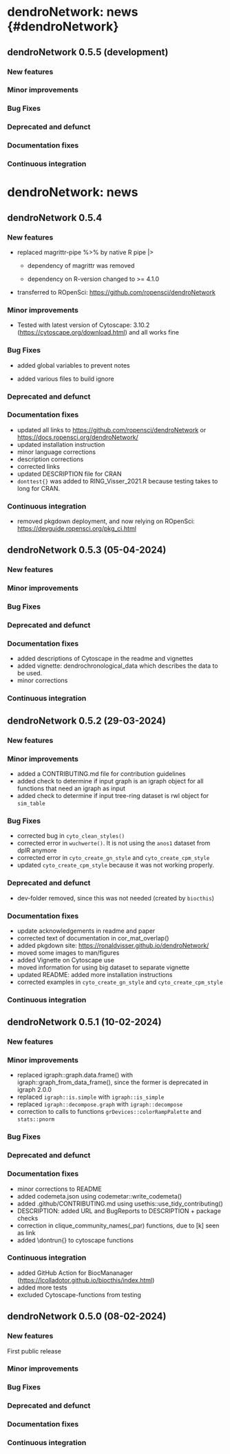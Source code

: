 # dendroNetwork: news {#dendroNetwork}

## dendroNetwork 0.5.5 (development)

### New features

### Minor improvements

### Bug Fixes

### Deprecated and defunct

### Documentation fixes

### Continuous integration

# dendroNetwork: news

## dendroNetwork 0.5.4

### New features

-   replaced magrittr-pipe %\>% by native R pipe \|\>

    -   dependency of magrittr was removed

    -   dependency on R-version changed to \>= 4.1.0

-   transferred to ROpenSci: <https://github.com/ropensci/dendroNetwork>

### Minor improvements

-   Tested with latest version of Cytoscape: 3.10.2 (<https://cytoscape.org/download.html>) and all works fine

### Bug Fixes

-   added global variables to prevent notes

-   added various files to build ignore

### Deprecated and defunct

### Documentation fixes

-   updated all links to <https://github.com/ropensci/dendroNetwork> or <https://docs.ropensci.org/dendroNetwork/>
-   updated installation instruction
-   minor language corrections
-   description corrections
-   corrected links
-   updated DESCRIPTION file for CRAN
-    `donttest{}` was added to RING_Visser_2021.R because testing takes to long for CRAN.

### Continuous integration

-   removed pkgdown deployment, and now relying on ROpenSci: <https://devguide.ropensci.org/pkg_ci.html>

## dendroNetwork 0.5.3 (05-04-2024)

### New features

### Minor improvements

### Bug Fixes

### Deprecated and defunct

### Documentation fixes

-   added descriptions of Cytoscape in the readme and vignettes
-   added vignette: dendrochronological_data which describes the data to be used.
-   minor corrections

### Continuous integration

## dendroNetwork 0.5.2 (29-03-2024)

### New features

### Minor improvements

-   added a CONTRIBUTING.md file for contribution guidelines
-   added check to determine if input graph is an igraph object for all functions that need an igraph as input
-   added check to determine if input tree-ring dataset is rwl object for `sim_table`

### Bug Fixes

-   corrected bug in `cyto_clean_styles()`
-   corrected error in `wuchwerte()`. It is not using the `anos1` dataset from dplR anymore
-   corrected error in `cyto_create_gn_style` and `cyto_create_cpm_style`
-   updated `cyto_create_cpm_style` because it was not working properly.

### Deprecated and defunct

-   dev-folder removed, since this was not needed (created by `biocthis`)

### Documentation fixes

-   update acknowledgements in readme and paper
-   corrected text of documentation in cor_mat_overlap()
-   added pkgdown site: <https://ronaldvisser.github.io/dendroNetwork/>
-   moved some images to man/figures
-   added Vignette on Cytoscape use
-   moved information for using big dataset to separate vignette
-   updated README: added more installation instructions
-   corrected examples in `cyto_create_gn_style` and `cyto_create_cpm_style`

### Continuous integration

## dendroNetwork 0.5.1 (10-02-2024)

### New features

### Minor improvements

-   replaced igraph::graph.data.frame() with igraph::graph_from_data_frame(), since the former is deprecated in igraph 2.0.0
-   replaced `igraph::is.simple` with `igraph::is_simple`
-   replaced `igraph::decompose.graph` with `igraph::decompose`
-   correction to calls to functions `grDevices::colorRampPalette` and `stats::pnorm`

### Bug Fixes

### Deprecated and defunct

### Documentation fixes

-   minor corrections to README
-   added codemeta.json using codemetar::write_codemeta()
-   added .github/CONTRIBUTING.md using usethis::use_tidy_contributing()
-   DESCRIPTION: added URL and BugReports to DESCRIPTION + package checks
-   correction in clique_community_names(\_par) functions, due to [k] seen as link
-   added \dontrun{} to cytoscape functions

### Continuous integration

-   added GitHub Action for BiocMananager (<https://lcolladotor.github.io/biocthis/index.html>)
-   added more tests
-   excluded Cytoscape-functions from testing

## dendroNetwork 0.5.0 (08-02-2024)

### New features

First public release

### Minor improvements

### Bug Fixes

### Deprecated and defunct

### Documentation fixes

### Continuous integration

